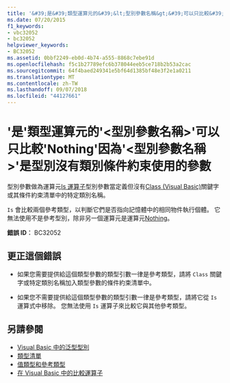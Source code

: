 ```yaml
---
title: '&#39;是&#39;類型運算元的&#39;&lt;型別參數名稱&gt;&#39;可以只比較&#39;Nothing&#39;因為&#39;&lt;型別參數名稱&gt;&#39;是型別沒有類別條件約束使用的參數'
ms.date: 07/20/2015
f1_keywords:
- vbc32052
- bc32052
helpviewer_keywords:
- BC32052
ms.assetid: 0bbf2249-eb0d-4b74-a555-8868c7ebe91d
ms.openlocfilehash: f5c1b27789efc6b378044eeb5ce718b2b53a2cac
ms.sourcegitcommit: 64f4baed249341e5bf64d1385bf48e3f2e1a0211
ms.translationtype: MT
ms.contentlocale: zh-TW
ms.lasthandoff: 09/07/2018
ms.locfileid: "44127661"
---
```

# <a name="39is39-operand-of-type-39lttypeparameternamegt39-can-be-compared-only-to-39nothing39-because-39lttypeparameternamegt39-is-a-type-parameter-with-no-class-constraint"></a>&#39;是&#39;類型運算元的&#39;&lt;型別參數名稱&gt;&#39;可以只比較&#39;Nothing&#39;因為&#39;&lt;型別參數名稱&gt;&#39;是型別沒有類別條件約束使用的參數
型別參數做為運算元[Is 運算子](../../visual-basic/language-reference/operators/is-operator.md)型別參數當定義但沒有[Class (Visual Basic)](../../visual-basic/language-reference/statements/class-statement.md)關鍵字或其條件約束清單中的特定類別名稱。  
  
 `Is` 會比較兩個參考類型，以判斷它們是否指向記憶體中的相同物件執行個體。 它無法使用不是參考型別，除非另一個運算元是運算元[Nothing](../../visual-basic/language-reference/nothing.md)。  
  
 **錯誤 ID︰** BC32052  
  
## <a name="to-correct-this-error"></a>更正這個錯誤  
  
-   如果您需要提供給這個類型參數的類型引數一律是參考類型，請將 `Class` 關鍵字或特定類別名稱加入類型參數的條件約束清單中。  
  
-   如果您不需要提供給這個類型參數的類型引數一律是參考類型，請將它從 `Is` 運算式中移除。 您無法使用 `Is` 運算子來比較它與其他參考類型。  
  
## <a name="see-also"></a>另請參閱

- [Visual Basic 中的泛型型別](../../visual-basic/programming-guide/language-features/data-types/generic-types.md)  
- [類型清單](../../visual-basic/language-reference/statements/type-list.md)  
- [值類型和參考類型](../../visual-basic/programming-guide/language-features/data-types/value-types-and-reference-types.md)  
- [在 Visual Basic 中的比較運算子](../../visual-basic/programming-guide/language-features/operators-and-expressions/comparison-operators.md)
